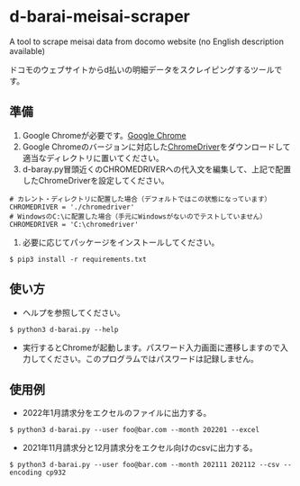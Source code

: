 # d-barai-meisai-scraper
A tool to scrape meisai data from docomo website
(no English description available)

ドコモのウェブサイトからd払いの明細データをスクレイピングするツールです。

## 準備
1. Google Chromeが必要です。[Google Chrome](https://www.google.co.jp/chrome/?brand=RPHE&gclid=Cj0KCQiA2sqOBhCGARIsAPuPK0gHXbHK4aTn26xnsw-TDrXGu7NAxs0-ml9LM5Iy7i2ccNwrPxthZ-0aAq0WEALw_wcB&gclsrc=aw.ds)
1. Google Chromeのバージョンに対応した[ChromeDriver](https://chromedriver.chromium.org/downloads)をダウンロードして適当なディレクトリに置いてください。
1. d-baray.py冒頭近くのCHROMEDRIVERへの代入文を編集して、上記で配置したChromeDriverを設定してください。
```
# カレント・ディレクトリに配置した場合（デフォルトではこの状態になっています）
CHROMEDRIVER = './chromedriver'
# WindowsのC:\に配置した場合（手元にWindowsがないのでテストしていません）
CHROMEDRIVER = 'C:\chromedriver'
```
1. 必要に応じてパッケージをインストールしてください。
```
$ pip3 install -r requirements.txt
```

## 使い方
+ ヘルプを参照してください。
```
$ python3 d-barai.py --help
```
+ 実行するとChromeが起動します。パスワード入力画面に遷移しますので入力してください。このプログラムではパスワードは記録しません。

## 使用例
+ 2022年1月請求分をエクセルのファイルに出力する。
```
$ python3 d-barai.py --user foo@bar.com --month 202201 --excel
```
+ 2021年11月請求分と12月請求分をエクセル向けのcsvに出力する。
```
$ python3 d-barai.py --user foo@bar.com --month 202111 202112 --csv --encoding cp932
```
